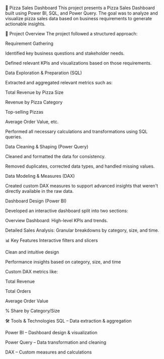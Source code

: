 🍕 Pizza Sales Dashboard
This project presents a Pizza Sales Dashboard built using Power BI, SQL, and Power Query. The goal was to analyze and visualize pizza sales data based on business requirements to generate actionable insights.

📌 Project Overview
The project followed a structured approach:

Requirement Gathering

Identified key business questions and stakeholder needs.

Defined relevant KPIs and visualizations based on those requirements.

Data Exploration & Preparation (SQL)

Extracted and aggregated relevant metrics such as:

Total Revenue by Pizza Size

Revenue by Pizza Category

Top-selling Pizzas

Average Order Value, etc.

Performed all necessary calculations and transformations using SQL queries.

Data Cleaning & Shaping (Power Query)

Cleaned and formatted the data for consistency.

Removed duplicates, corrected data types, and handled missing values.

Data Modeling & Measures (DAX)

Created custom DAX measures to support advanced insights that weren't directly available in the raw data.

Dashboard Design (Power BI)

Developed an interactive dashboard split into two sections:

Overview Dashboard: High-level KPIs and trends.

Detailed Sales Analysis: Granular breakdowns by category, size, and time.

📊 Key Features
Interactive filters and slicers

Clean and intuitive design

Performance insights based on category, size, and time

Custom DAX metrics like:

Total Revenue

Total Orders

Average Order Value

% Share by Category/Size

🛠️ Tools & Technologies
SQL – Data extraction & aggregation

Power BI – Dashboard design & visualization

Power Query – Data transformation and cleaning

DAX – Custom measures and calculations
